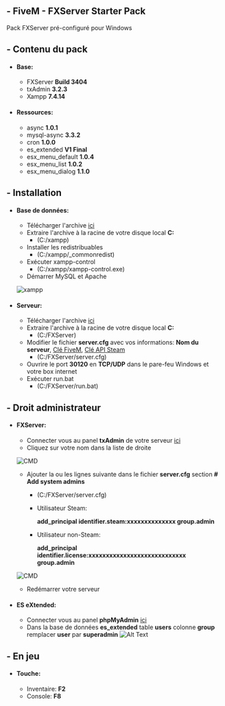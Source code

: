 ## - FiveM - FXServer Starter Pack
Pack FXServer pré-configuré pour Windows

## - Contenu du pack
* #### Base:
  * FXServer **Build 3404**
  * txAdmin **3.2.3**
  * Xampp **7.4.14**

* #### Ressources:
  * async **1.0.1**
  * mysql-async **3.3.2**
  * cron **1.0.0**
  * es_extended **V1 Final**
  * esx_menu_default **1.0.4**
  * esx_menu_list **1.0.2**
  * esx_menu_dialog **1.1.0**

## - Installation
* #### Base de données:
  * Télécharger l'archive [ici](https://github.com/IceWeedo/FiveM-FXServer-Starter-Pack/releases/latest)
  * Extraire l'archive à la racine de votre disque local **C:**
    * (C:/xampp)
  * Installer les redistribuables
    * (C:/xampp/_commonredist)
  * Exécuter xampp-control
    * (C:/xampp/xampp-control.exe)
  * Démarrer MySQL et Apache
  
  ![xampp](https://i.ibb.co/rvwWvnY/xampp.png)
    
* #### Serveur:
  * Télécharger l'archive [ici](https://github.com/IceWeedo/FiveM-FXServer-Starter-Pack/releases/latest)
  * Extraire l'archive à la racine de votre disque local **C:**
    * (C:/FXServer)
  * Modifier le fichier **server.cfg** avec vos informations: **Nom du serveur**, [Clé FiveM](https://keymaster.fivem.net), [Clé API Steam](https://steamcommunity.com/dev/apikey)
    * (C:/FXServer/server.cfg)
  * Ouvrire le port **30120** en **TCP/UDP** dans le pare-feu Windows et votre box internet
  * Exécuter run.bat
    * (C:/FXServer/run.bat)
    
## - Droit administrateur
* #### FXServer:
  * Connecter vous au panel **txAdmin** de votre serveur [ici](http://localhost:40120/)
  * Cliquez sur votre nom dans la liste de droite
  
  ![CMD](https://i.ibb.co/rc9Qhj5/txadmin-id.png)
  
  * Ajouter la ou les lignes suivante dans le fichier **server.cfg** section **# Add system admins**
    * (C:/FXServer/server.cfg)
  
    * Utilisateur Steam:
    
      **add_principal identifier.steam:xxxxxxxxxxxxxx group.admin**
    
    * Utilisateur non-Steam:
    
      **add_principal identifier.license:xxxxxxxxxxxxxxxxxxxxxxxxxxxx group.admin**
      
  ![CMD](https://i.ibb.co/LhFGN2P/servercfg-admin.png)
     
  * Redémarrer votre serveur

* #### ES eXtended:
  * Connecter vous au panel **phpMyAdmin** [ici](http://localhost/phpmyadmin/)
  * Dans la base de données **es_extended** table **users** colonne **group** remplacer **user** par **superadmin**
  ![Alt Text](https://i.ibb.co/vw8PvvY/xampp-admin.png)

## - En jeu
* #### Touche:
  * Inventaire: **F2**
  * Console: **F8**
